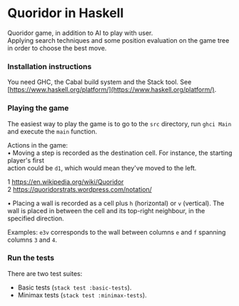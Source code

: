 # Quoridor in Haskell 

Quoridor game, in addition to AI to play with user.  
Applying search techniques and some position evaluation on the game tree in order to choose the best move.

### Installation instructions 

You need GHC, the Cabal build system and the Stack tool. See [https://www.haskell.org/platform/](https://www.haskell.org/platform/). 

### Playing the game 

The easiest way to play the game is to go to the `src` directory, run `ghci Main` and execute the `main` function.

Actions in the game:  
• Moving a step is recorded as the destination cell. For instance, the starting player's first  
action could be `d1`, which would mean they've moved to the left.  

1 https://en.wikipedia.org/wiki/Quoridor  
2 https://quoridorstrats.wordpress.com/notation/  
  
• Placing a wall is recorded as a cell plus `h` (horizontal) or `v` (vertical). The wall is placed
in between the cell and its top-right neighbour, in the specified direction.  

Examples:
 `e3v` corresponds to the wall between columns `e` and `f` spanning columns `3` and `4`.

### Run the tests 

There are two test suites:
* Basic tests (`stack test :basic-tests`).
* Minimax tests (`stack test :minimax-tests`).
